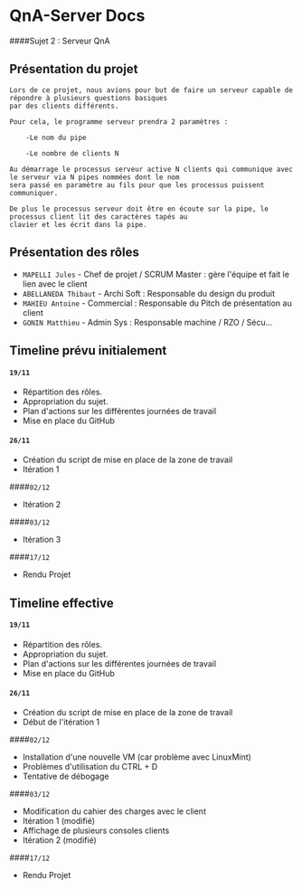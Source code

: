 # QnA-Server Docs

####Sujet 2 : Serveur QnA



## Présentation du projet

    Lors de ce projet, nous avions pour but de faire un serveur capable de répondre à plusieurs questions basiques 
    par des clients différents. 

    Pour cela, le programme serveur prendra 2 paramètres : 

        -Le nom du pipe 

        -Le nombre de clients N 

    Au démarrage le processus serveur active N clients qui communique avec le serveur via N pipes nommées dont le nom 
    sera passé en paramètre au fils pour que les processus puissent communiquer. 

    De plus le processus serveur doit être en écoute sur la pipe, le processus client lit des caractères tapés au 
    clavier et les écrit dans la pipe. 


## Présentation des rôles

* `MAPELLI Jules` - Chef de projet / SCRUM Master : gère l'équipe et fait le lien avec le client
* `ABELLANEDA Thibaut` - Archi Soft : Responsable du design du produit
* `MAHIEU Antoine` - Commercial : Responsable du Pitch de présentation au client
* `GONIN Matthieu` - Admin Sys : Responsable machine / RZO / Sécu...


## Timeline prévu initialement

#### `19/11` 
* Répartition des rôles.
* Appropriation du sujet.
* Plan d'actions sur les différentes journées de travail
* Mise en place du GitHub

#### `26/11` 
* Création du script de mise en place de la zone de travail
* Itération 1

####`02/12` 
* Itération 2

####`03/12` 
* Itération 3

####`17/12` 
* Rendu Projet


## Timeline effective

#### `19/11` 
* Répartition des rôles.
* Appropriation du sujet.
* Plan d'actions sur les différentes journées de travail
* Mise en place du GitHub

#### `26/11` 
* Création du script de mise en place de la zone de travail
* Début de l'itération 1

####`02/12` 
* Installation d'une nouvelle VM (car problème avec LinuxMint)
* Problèmes d'utilisation du CTRL + D
* Tentative de débogage

####`03/12` 
* Modification du cahier des charges avec le client
* Itération 1 (modifié)
* Affichage de plusieurs consoles clients
* Itération 2 (modifié)

####`17/12` 
* Rendu Projet



